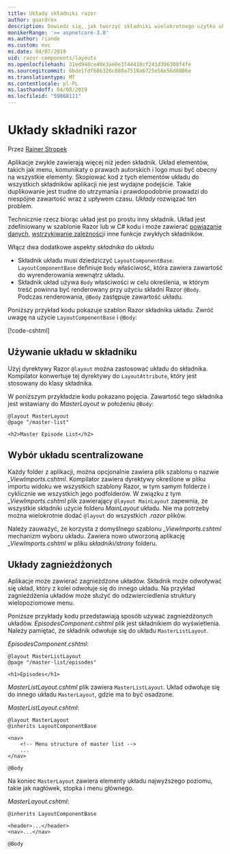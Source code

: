 ```yaml
---
title: Układy składniki razor
author: guardrex
description: Dowiedz się, jak tworzyć składniki wielokrotnego użytku układu Razor składników aplikacji.
monikerRange: '>= aspnetcore-3.0'
ms.author: riande
ms.custom: mvc
ms.date: 04/07/2019
uid: razor-components/layouts
ms.openlocfilehash: 31ed940ce40e3ae6e3744418cf241d396308f4fe
ms.sourcegitcommit: 6bde1fdf686326c080a7518a6725e56e56d8886e
ms.translationtype: MT
ms.contentlocale: pl-PL
ms.lasthandoff: 04/08/2019
ms.locfileid: "59068111"
---
```

# <a name="razor-components-layouts"></a>Układy składniki razor

Przez [Rainer Stropek](https://www.timecockpit.com)

Aplikacje zwykle zawierają więcej niż jeden składnik. Układ elementów, takich jak menu, komunikaty o prawach autorskich i logo musi być obecny na wszystkie elementy. Skopiować kod z tych elementów układu do wszystkich składników aplikacji nie jest wydajne podejście. Takie duplikowanie jest trudne do utrzymania i prawdopodobnie prowadzi do niespójne zawartość wraz z upływem czasu. *Układy* rozwiązać ten problem.

Technicznie rzecz biorąc układ jest po prostu inny składnik. Układ jest zdefiniowany w szablonie Razor lub w C# kodu i może zawierać [powiązanie danych](xref:razor-components/components#data-binding), [wstrzykiwanie zależności](xref:razor-components/dependency-injection)i inne funkcje zwykłych składników.

Włącz dwa dodatkowe aspekty *składnika* do *układu*

* Składnik układu musi dziedziczyć `LayoutComponentBase`. `LayoutComponentBase` definiuje `Body` właściwość, która zawiera zawartość do wyrenderowania wewnątrz układu.
* Składnik układ używa `Body` właściwości w celu określenia, w którym treść powinna być renderowany przy użyciu składni Razor `@Body`. Podczas renderowania, `@Body` zastępuje zawartość układu.

Poniższy przykład kodu pokazuje szablon Razor składnika układu. Zwróć uwagę na użycie `LayoutComponentBase` i `@Body`:

[!code-cshtml[](layouts/sample_snapshot/3.x/MasterLayout.cshtml)]

## <a name="use-a-layout-in-a-component"></a>Używanie układu w składniku

Użyj dyrektywy Razor `@layout` można zastosować układu do składnika. Kompilator konwertuje tej dyrektywy do `LayoutAttribute`, który jest stosowany do klasy składnika.

W poniższym przykładzie kodu pokazano pojęcia. Zawartość tego składnika jest wstawiany do *MasterLayout* w położeniu `@Body`:

```cshtml
@layout MasterLayout
@page "/master-list"

<h2>Master Episode List</h2>
```

## <a name="centralized-layout-selection"></a>Wybór układu scentralizowane

Każdy folder z aplikacji, można opcjonalnie zawiera plik szablonu o nazwie *_ViewImports.cshtml*. Kompilator zawiera dyrektywy określone w pliku importu widoku we wszystkich szablony Razor, w tym samym folderze i cyklicznie we wszystkich jego podfolderów. W związku z tym *_ViewImports.cshtml* plik zawierający `@layout MainLayout` zapewnia, że wszystkie składniki użycie folderu *MainLayout* układu. Nie ma potrzeby można wielokrotnie dodać `@layout` do wszystkich *.razor* plików.

Należy zauważyć, że korzysta z domyślnego szablonu *_ViewImports.cshtml* mechanizm wyboru układu. Zawiera nowo utworzoną aplikację *_ViewImports.cshtml* w pliku *składniki/strony* folderu.

## <a name="nested-layouts"></a>Układy zagnieżdżonych

Aplikacje może zawierać zagnieżdżone układów. Składnik może odwoływać się układ, który z kolei odwołuje się do innego układu. Na przykład zagnieżdżenia układów może służyć do odzwierciedlenia struktury wielopoziomowe menu.

Poniższe przykłady kodu przedstawiają sposób używać zagnieżdżonych układów. *EpisodesComponent.cshtml* plik jest składnikiem do wyświetlenia. Należy pamiętać, że składnik odwołuje się do układu `MasterListLayout`.

*EpisodesComponent.cshtml*:

```cshtml
@layout MasterListLayout
@page "/master-list/episodes"

<h1>Episodes</h1>
```

*MasterListLayout.cshtml* plik zawiera `MasterListLayout`. Układ odwołuje się do innego układu `MasterLayout`, gdzie ma to być osadzone.

*MasterListLayout.cshtml*:

```cshtml
@layout MasterLayout
@inherits LayoutComponentBase

<nav>
    <!-- Menu structure of master list -->
    ...
</nav>

@Body
```

Na koniec `MasterLayout` zawiera elementy układu najwyższego poziomu, takie jak nagłówek, stopka i menu głównego.

*MasterLayout.cshtml*:

```cshtml
@inherits LayoutComponentBase

<header>...</header>
<nav>...</nav>

@Body
```

